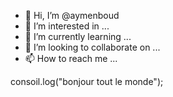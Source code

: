 - 👋 Hi, I’m @aymenboud
- 👀 I’m interested in ...
- 🌱 I’m currently learning ...
- 💞️ I’m looking to collaborate on ...
- 📫 How to reach me ...

<!---
aymenboud/aymenboud is a ✨ special ✨ repository because its `README.md` (this file) appears on your GitHub profile.
You can click the Preview link to take a look at your changes.
--->
consoil.log("bonjour tout le monde");
